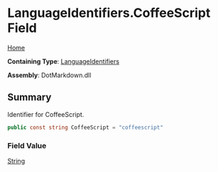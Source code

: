 # LanguageIdentifiers\.CoffeeScript Field

[Home](../../../README.md)

**Containing Type**: [LanguageIdentifiers](../README.md)

**Assembly**: DotMarkdown\.dll

## Summary

Identifier for CoffeeScript\.

```csharp
public const string CoffeeScript = "coffeescript"
```

### Field Value

[String](https://docs.microsoft.com/en-us/dotnet/api/system.string)

